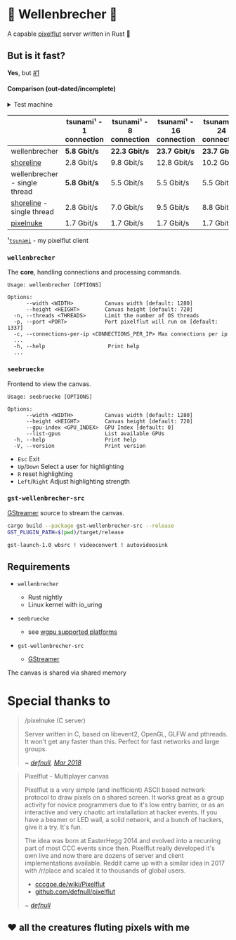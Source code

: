 # 🌊 Wellenbrecher 🌊

A capable [pixelflut](https://github.com/defnull/pixelflut) server written in Rust 🦀

## But is it fast?

**Yes**, but [#1](https://github.com/bits0rcerer/wellenbrecher/issues/1)

#### Comparison (out-dated/incomplete)

<details>
  <summary>Test machine</summary>

  ```neofetch
                    -`                    bits0rcerer@bench
                   .o+`                   ----------------------
                  `ooo/                   OS: Arch Linux x86_64
                 `+oooo:                  Host: Alder Lake-H PCH (ERYING G660 ITX) E1.0G
                `+oooooo:                 Kernel: 6.6.3-arch1-1
                -+oooooo+:                Pixelflut Canvas: 1280x720
              `/:-:++oooo+:               CPU: 12th Gen Intel i5-12500H (16) @ 4.500GHz
             `/++++/+++++++:              GPU: Intel Alder Lake-P GT2 [Iris Xe Graphics]
            `/++++++++++++++:             Memory: 16GiB
           `/+++ooooooooooooo/`           NIC: Intel Corporation Ethernet Controller XL710 for 40GbE QSFP+
          ./ooosssso++osssssso+`          Kernel parameter: ... mitigations=off ...
         .oossssso-````/ossssss+`
        -osssssso.      :ssssssso.
       :osssssss/        osssso+++.
      /ossssssss/        +ssssooo/-                               
    `/ossssso+/:-        -:/+osssso+-
   `+sso+:-`                 `.-/+oso:
  `++:.                           `-/+/
  .`                                 `/
  ```

</details>

|                                                                          | tsunami¹ - 1 connection | tsunami¹ - 8 connection | tsunami¹ - 16 connection | tsunami¹ - 24 connection | tsunami¹ - 256 connection |
|--------------------------------------------------------------------------|-------------------------|-------------------------|--------------------------|--------------------------|---------------------------|
| wellenbrecher                                                            | **5.8 Gbit/s**          | **22.3 Gbit/s**         | **23.7 Gbit/s**          | **23.7 Gbit/s**          | **23.6 Gbit/s**           |
| [shoreline](https://github.com/TobleMiner/shoreline)                     | 2.8 Gbit/s              | 9.8 Gbit/s              | 12.8 Gbit/s              | 10.2 Gbit/s              | 16.0 Gbit/s               |
| wellenbrecher - single thread                                            | **5.8 Gbit/s**          | 5.5 Gbit/s              | 5.5 Gbit/s               | 5.5 Gbit/s               | 5.4 Gbit/s                |
| [shoreline](https://github.com/TobleMiner/shoreline)     - single thread | 2.8 Gbit/s              | 7.0 Gbit/s              | 9.5 Gbit/s               | 8.8 Gbit/s               | 9.8 Gbit/s                |
| [pixelnuke](https://github.com/defnull/pixelflut#pixelnuke-c-server)     | 1.7 Gbit/s              | 1.7 Gbit/s              | 1.7 Gbit/s               | 1.7 Gbit/s               | 1.6 Gbit/s                |

¹[`tsunami`](https://github.com/bits0rcerer/tsunami) - my pixelflut client

### `wellenbrecher`

The **core**, handling connections and processing commands.

```
Usage: wellenbrecher [OPTIONS]

Options:
      --width <WIDTH>          Canvas width [default: 1280]
      --height <HEIGHT>        Canvas height [default: 720]
  -n, --threads <THREADS>      Limit the number of OS threads
  -p, --port <PORT>            Port pixelflut will run on [default: 1337]
  -c, --connections-per-ip <CONNECTIONS_PER_IP> Max connections per ip
  ...
  -h, --help                    Print help
  ...
```

### `seebruecke`

Frontend to view the canvas.

```
Usage: seebruecke [OPTIONS]

Options:
      --width <WIDTH>          Canvas width [default: 1280]
      --height <HEIGHT>        Canvas height [default: 720]
      --gpu-index <GPU_INDEX>  GPU Index [default: 0]
      --list-gpus              List available GPUs
  -h, --help                   Print help
  -V, --version                Print version
  ```

- `Esc` Exit
- `Up`/`Down` Select a user for highlighting
- `R` reset highlighting
- `Left`/`Right` Adjust highlighting strength

### `gst-wellenbrecher-src`

[GStreamer](https://gstreamer.freedesktop.org/) source to stream the canvas.

```bash
cargo build --package gst-wellenbrecher-src --release
GST_PLUGIN_PATH=$(pwd)/target/release

gst-launch-1.0 wbsrc ! videoconvert ! autovideosink
  ```

## Requirements

- `wellenbrecher`
    - Rust nightly
    - Linux kernel with io_uring

- `seebruecke`
    - see [wgpu supported platforms](https://github.com/gfx-rs/wgpu#supported-platforms)

- `gst-wellenbrecher-src`
  - [GStreamer](https://gstreamer.freedesktop.org/)

The canvas is shared via shared memory

# Special thanks to

> /pixelnuke (C server)
>
> Server written in C, based on libevent2, OpenGL, GLFW and pthreads. It won't get any faster than this.
> Perfect for fast networks and large groups.
>
> ~ <cite>[defnull](https://github.com/defnull), [Mar 2018](https://github.com/defnull/pixelflut/commit/51143d90ed0631293be1d48565874c44515c0dee)</cite>

> Pixelflut - Multiplayer canvas
>
> Pixelflut is a very simple (and inefficient) ASCII based network protocol to draw pixels on a shared screen.
> It works great as a group activity for novice programmers due to it's low entry barrier, or as an interactive and
> very chaotic art installation at hacker events. If you have a beamer or LED wall, a solid network, and a bunch of
> hackers, give it a try. It's fun.
>
> The idea was born at EasterHegg 2014 and evolved into a recurring part of most CCC events since then.
> Pixelflut really developed it's own live and now there are dozens of server and client implementations available.
> Reddit came up with a similar idea in 2017 with /r/place and scaled it to thousands of global users.
>
> - [cccgoe.de/wiki/Pixelflut](https://cccgoe.de/wiki/Pixelflut)
> - [github.com/defnull/pixelflut](https://github.com/defnull/pixelflut)
>
> ~ <cite>[defnull](https://defnull.de/about.html)</cite>

## ❤️ all the creatures fluting pixels with me
